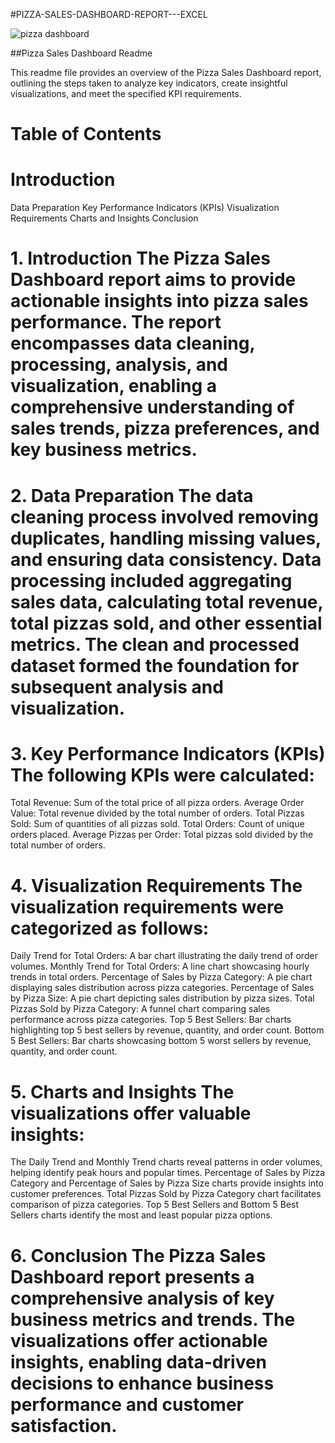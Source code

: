 #PIZZA-SALES-DASHBOARD-REPORT---EXCEL

![pizza dashboard](https://github.com/dimpal-singh/PIZZA-SALES-DASHBOARD-REPORT---EXCEL/assets/132731703/0cadf6b7-12a2-42b8-8150-dd6706610222)

##Pizza Sales Dashboard Readme

This readme file provides an overview of the Pizza Sales Dashboard report, outlining the steps taken to analyze key indicators, create insightful visualizations, and meet the specified KPI requirements.

# Table of Contents

# Introduction
Data Preparation
Key Performance Indicators (KPIs)
Visualization Requirements
Charts and Insights
Conclusion
# 1. Introduction The Pizza Sales Dashboard report aims to provide actionable insights into pizza sales performance. The report encompasses data cleaning, processing, analysis, and visualization, enabling a comprehensive understanding of sales trends, pizza preferences, and key business metrics.

# 2. Data Preparation The data cleaning process involved removing duplicates, handling missing values, and ensuring data consistency. Data processing included aggregating sales data, calculating total revenue, total pizzas sold, and other essential metrics. The clean and processed dataset formed the foundation for subsequent analysis and visualization.

# 3. Key Performance Indicators (KPIs) The following KPIs were calculated:

Total Revenue: Sum of the total price of all pizza orders.
Average Order Value: Total revenue divided by the total number of orders.
Total Pizzas Sold: Sum of quantities of all pizzas sold.
Total Orders: Count of unique orders placed.
Average Pizzas per Order: Total pizzas sold divided by the total number of orders.
# 4. Visualization Requirements The visualization requirements were categorized as follows:

Daily Trend for Total Orders: A bar chart illustrating the daily trend of order volumes.
Monthly Trend for Total Orders: A line chart showcasing hourly trends in total orders.
Percentage of Sales by Pizza Category: A pie chart displaying sales distribution across pizza categories.
Percentage of Sales by Pizza Size: A pie chart depicting sales distribution by pizza sizes.
Total Pizzas Sold by Pizza Category: A funnel chart comparing sales performance across pizza categories.
Top 5 Best Sellers: Bar charts highlighting top 5 best sellers by revenue, quantity, and order count.
Bottom 5 Best Sellers: Bar charts showcasing bottom 5 worst sellers by revenue, quantity, and order count.
# 5. Charts and Insights The visualizations offer valuable insights:

The Daily Trend and Monthly Trend charts reveal patterns in order volumes, helping identify peak hours and popular times.
Percentage of Sales by Pizza Category and Percentage of Sales by Pizza Size charts provide insights into customer preferences.
Total Pizzas Sold by Pizza Category chart facilitates comparison of pizza categories.
Top 5 Best Sellers and Bottom 5 Best Sellers charts identify the most and least popular pizza options.
# 6. Conclusion The Pizza Sales Dashboard report presents a comprehensive analysis of key business metrics and trends. The visualizations offer actionable insights, enabling data-driven decisions to enhance business performance and customer satisfaction.
